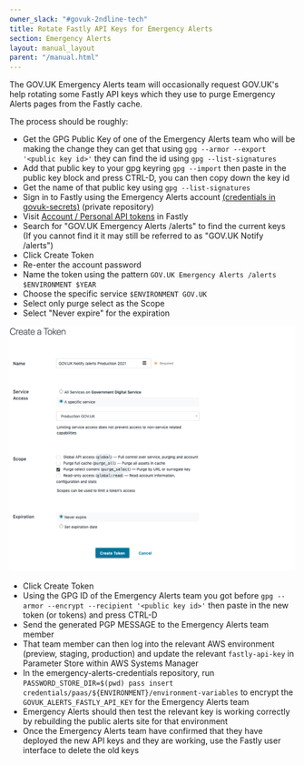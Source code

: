 ```yaml
---
owner_slack: "#govuk-2ndline-tech"
title: Rotate Fastly API Keys for Emergency Alerts
section: Emergency Alerts
layout: manual_layout
parent: "/manual.html"
---
```


The GOV.UK Emergency Alerts team will occasionally request GOV.UK's help rotating some Fastly API keys which they use to purge Emergency Alerts
pages from the Fastly cache.

The process should be roughly:

* Get the GPG Public Key of one of the Emergency Alerts team who will be making the change they can get that using `gpg --armor --export '<public key id>'` they can find the id using `gpg --list-signatures`
* Add that public key to your gpg keyring `gpg --import` then paste in the public key block and press CTRL-D, you can then copy down the key id
* Get the name of that public key using `gpg --list-signatures`
* Sign in to Fastly using the Emergency Alerts account [(credentials in govuk-secrets)](https://github.com/alphagov/govuk-secrets/blob/master/pass/2ndline/fastly/notify_emergency_alerts_account.gpg) (private repository)
* Visit [Account / Personal API tokens](https://manage.fastly.com/account/personal/tokens) in Fastly
* Search for "GOV.UK Emergency Alerts /alerts" to find the current keys (If you cannot find it it may still be referred to as "GOV.UK Notify /alerts")
* Click Create Token
* Re-enter the account password
* Name the token using the pattern `GOV.UK Emergency Alerts /alerts $ENVIRONMENT $YEAR`
* Choose the specific service `$ENVIRONMENT GOV.UK`
* Select only purge select as the Scope
* Select "Never expire" for the expiration

![Screenshot of the Fastly user interface for configuring an API key](/manual/images/fastly-api-key-emergency-alerts.png)

* Click Create Token
* Using the GPG ID of the Emergency Alerts team you got before `gpg --armor --encrypt --recipient '<public key id>'` then paste in the new token (or tokens) and press CTRL-D
* Send the generated PGP MESSAGE to the Emergency Alerts team member
* That team member can then log into the relevant AWS environment (preview, staging, production) and update the relevant `fastly-api-key` in Parameter Store within AWS Systems Manager
* In the emergency-alerts-credentials repository, run `PASSWORD_STORE_DIR=$(pwd) pass insert credentials/paas/${ENVIRONMENT}/environment-variables` to encrypt the `GOVUK_ALERTS_FASTLY_API_KEY` for the Emergency Alerts team
* Emergency Alerts should then test the relevant key is working correctly by rebuilding the public alerts site for that environment
* Once the Emergency Alerts team have confirmed that they have deployed the new API keys and they are working, use the Fastly user interface to delete the old keys
